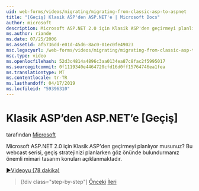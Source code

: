 ```yaml
---
uid: web-forms/videos/migrating/migrating-from-classic-asp-to-aspnet
title: "[Geçiş] Klasik ASP'den ASP.NET'e | Microsoft Docs"
author: microsoft
description: Microsoft ASP.NET 2.0 için Klasik ASP'den geçirmeyi planlıyor musunuz? Bu webcast serisi önemli Mimari Tasarım husus size...
ms.author: riande
ms.date: 07/25/2006
ms.assetid: af5736dd-e01d-45d6-8ac0-01ec0fe49023
msc.legacyurl: /web-forms/videos/migrating/migrating-from-classic-asp-to-aspnet
msc.type: video
ms.openlocfilehash: 52d3c4814a4896c3aa0134ea87c8fac2f5995017
ms.sourcegitcommit: 0f1119340e4464720cfd16d0ff15764746ea1fea
ms.translationtype: MT
ms.contentlocale: tr-TR
ms.lasthandoff: 04/17/2019
ms.locfileid: "59396310"
---
```

# <a name="migrating-from-classic-asp-to-aspnet"></a>Klasik ASP’den ASP.NET’e [Geçiş]

tarafından [Microsoft](https://github.com/microsoft)

Microsoft ASP.NET 2.0 için Klasik ASP'den geçirmeyi planlıyor musunuz? Bu webcast serisi, geçiş stratejinizi planlarken göz önünde bulundurmanız önemli mimari tasarım konuları açıklanmaktadır.

[&#9654;Videoyu (78 dakika)](https://channel9.msdn.com/Blogs/ASP-NET-Site-Videos/migrating-from-classic-asp-to-aspnet)

> [!div class="step-by-step"]
> [Önceki](intro-to-aspnet-20-user-interface-elements.md)
> [İleri](intro-to-aspnet-for-jsp-developers-welcome-to-aspnet-20.md)
